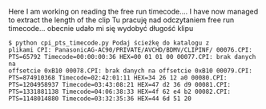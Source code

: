 Here I am working on reading the free run timecode.... I have now managed to extract the length of the clip
Tu pracuję nad odczytaniem free run timecode... obecnie udało mi się wydobyć długość klipu

<code>$ python cpi_pts_timecode.py
Podaj ścieżkę do katalogu z plikami CPI: PanasonicAG-AC90/PRIVATE/AVCHD/BDMV/CLIPINF/
00076.CPI: PTS=65792  Timecode=00:00:00:36  HEX=00 01 01 00
00077.CPI: brak danych na offsetcie 0xB10
00078.CPI: brak danych na offsetcie 0xB10
00079.CPI: PTS=874910368  Timecode=02:42:01:11  HEX=34 26 12 a0
00080.CPI: PTS=1204958937  Timecode=03:43:08:21  HEX=47 d2 36 d9
00081.CPI: PTS=1331881138  Timecode=04:06:38:33  HEX=4f 62 e4 b2
00082.CPI: PTS=1148014880  Timecode=03:32:35:36  HEX=44 6d 51 20
</code>
